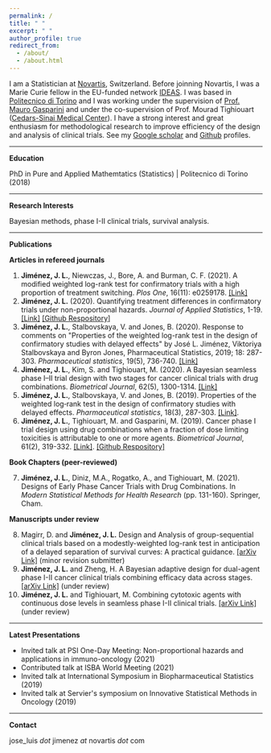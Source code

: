 ```yaml
---
permalink: /
title: " "
excerpt: " "
author_profile: true
redirect_from: 
  - /about/
  - /about.html
---
```


I am a Statistician at [Novartis](https://www.novartis.com), Switzerland. Before joinning Novartis, I was a Marie Curie fellow in the EU-funded network [IDEAS](https://www.ideas-itn.eu). I was based in [Politecnico di Torino](https://polito.it) and I was working under the supervision of [Prof. Mauro Gasparini](http://calvino.polito.it/~gasparini/) and under the co-supervision of Prof. Mourad Tighiouart ([Cedars-Sinai Medical Center](https://www.cedars-sinai.edu/research/areas/biostatistics-bioinformatics.html)). I have a strong interest and great enthusiasm for methodological research to improve efficiency of the design and analysis of clinical trials. See my [Google scholar](https://scholar.google.com/citations?user=odd6u8wAAAAJ&hl=es) and [Github](https://www.github.com/jjimenezm1989) profiles.

<!-- blank line -->
----
<!-- blank line -->

**Education**

PhD in Pure and Applied Mathemtatics (Statistics) | Politecnico di Torino (2018)

<!-- blank line -->
----
<!-- blank line -->

**Research Interests**

Bayesian methods, phase I-II clinical trials, survival analysis.

<!-- blank line -->
----
<!-- blank line -->

**Publications**

**Articles in refereed journals**
 
1. **Jiménez, J. L.**, Niewczas, J., Bore, A. and Burman, C. F. (2021). A modified weighted log-rank test for confirmatory trials with a high proportion of treatment switching. *Plos One*, 16(11): e0259178. [[Link]](https://journals.plos.org/plosone/article?id=10.1371/journal.pone.0259178)
1. **Jiménez, J. L.** (2020). Quantifying treatment differences in confirmatory trials under non-proportional hazards. *Journal of Applied Statistics*, 1-19. [[Link]](https://www.tandfonline.com/doi/abs/10.1080/02664763.2020.1815673) [[Github Respository]](https://github.com/jjimenezm1989/Quantifying-treatment-differences-in-confirmatory-trials-under-non-proportional-hazards)
1. **Jiménez, J. L.**, Stalbovskaya, V. and Jones, B. (2020). Response to comments on "Properties of the weighted log-rank test in the design of confirmatory studies with delayed effects" by José L. Jiménez, Viktoriya Stalbovskaya and Byron Jones, Pharmaceutical Statistics, 2019; 18: 287-303. *Pharmaceutical statistics*, 19(5), 736-740. [[Link]](https://onlinelibrary.wiley.com/doi/10.1002/pst.2021)
1. **Jiménez, J. L.**, Kim, S. and Tighiouart, M. (2020). A Bayesian seamless phase I–II trial design with two stages for cancer clinical trials with drug combinations. *Biometrical Journal*, 62(5), 1300-1314. [[Link]](https://onlinelibrary.wiley.com/doi/full/10.1002/bimj.201900095?casa_token=sn9c3PkXFm4AAAAA%3AA_cdX7jLOEMZLmuupUTm7mdNBE4fIh82Y5evsYS0IMmMVM1nc1wTBTnA8ecqUnXEPgR8xVskQfvjNg)
1. **Jiménez, J. L.**, Stalbovskaya, V. and Jones, B. (2019). Properties of the weighted log‐rank test in the design of confirmatory studies with delayed effects. *Pharmaceutical statistics*, 18(3), 287-303. [[Link]](https://onlinelibrary.wiley.com/doi/full/10.1002/pst.1923?casa_token=0es2RiRRqcMAAAAA%3AMS_PW064Z15s-rLIOB95JUByGc-t_3Mu7nrcfdeJ5QbVQIv0FHWcrnd_0PGu7Aw6qCLW5lhiIt41Tg).
1. **Jiménez, J. L.**, Tighiouart, M. and Gasparini, M. (2019). Cancer phase I trial design using drug combinations when a fraction of dose limiting toxicities is attributable to one or more agents. *Biometrical Journal*, 61(2), 319-332. [[Link]](https://onlinelibrary.wiley.com/doi/full/10.1002/bimj.201700166?casa_token=JBD1OhePX8kAAAAA%3A8mlDCuaRAPMAYWz9Q-gmVYvfZ-qcZ68-o-fnryk2mG6E_553qZAKgyg-Ds4rgB2bbbI4R8uyOPaKlw). [[Github Respository]](https://github.com/jjimenezm1989/Partial-toxicity-attributions-in-drug-combination-trials)
    
**Book Chapters (peer-reviewed)**

7. **Jiménez, J. L.**, Diniz, M.A., Rogatko, A., and Tighiouart, M. (2021). Designs of Early Phase Cancer Trials with Drug Combinations. In *Modern Statistical Methods for Health Research* (pp. 131-160). Springer, Cham.

**Manuscripts under review**

8. Magirr, D. and **Jiménez, J. L.** Design and Analysis of group-sequential clinical trials based on a modestly-weighted log-rank test in anticipation of a delayed separation of survival curves: A practical guidance. [[arXiv Link]](https://arxiv.org/pdf/2102.05535.pdf) (minor revision submitter)
9. **Jiménez, J. L.** and Zheng, H. A Bayesian adaptive design for dual-agent phase I-II cancer clinical trials combining efficacy data across stages. [[arXiv Link]](https://arxiv.org/pdf/2106.08277.pdf) (under review)
10. **Jiménez, J. L.** and Tighiouart, M. Combining cytotoxic agents with continuous dose levels in seamless phase I-II clinical trials. [[arXiv Link]](https://arxiv.org/pdf/2109.14231.pdf) (under review)

<!-- blank line -->
----
<!-- blank line -->

**Latest Presentations**
* Invited talk at PSI One-Day Meeting: Non-proportional hazards and applications in immuno-oncology (2021)
* Contributed talk at ISBA World Meeting (2021)
* Invited talk at International Symposium in Biopharmaceutical Statistics (2019)
* Invited talk at Servier's symposium on Innovative Statistical Methods in Oncology (2019)

<!-- blank line -->
----
<!-- blank line -->

**Contact**

jose_luis *dot* jimenez *at* novartis *dot* com


